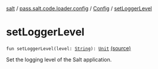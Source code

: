 [salt](../../index.md) / [pass.salt.code.loader.config](../index.md) / [Config](index.md) / [setLoggerLevel](./set-logger-level.md)

# setLoggerLevel

`fun setLoggerLevel(level: `[`String`](https://kotlinlang.org/api/latest/jvm/stdlib/kotlin/-string/index.html)`): `[`Unit`](https://kotlinlang.org/api/latest/jvm/stdlib/kotlin/-unit/index.html) [(source)](https://github.com/kurbaniec-tgm/salt/tree/master/code/loader/config/Config.kt#L80)

Set the logging level of the Salt application.

